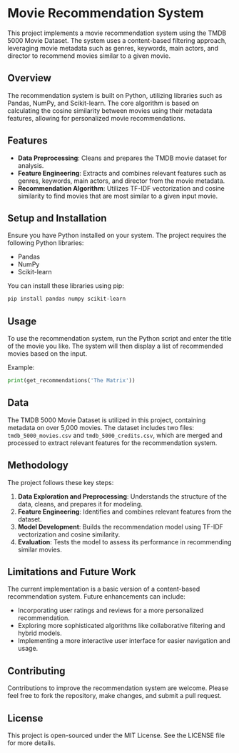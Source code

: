 # Movie Recommendation System

This project implements a movie recommendation system using the TMDB 5000 Movie Dataset. The system uses a content-based filtering approach, leveraging movie metadata such as genres, keywords, main actors, and director to recommend movies similar to a given movie.

## Overview

The recommendation system is built on Python, utilizing libraries such as Pandas, NumPy, and Scikit-learn. The core algorithm is based on calculating the cosine similarity between movies using their metadata features, allowing for personalized movie recommendations.

## Features

- **Data Preprocessing**: Cleans and prepares the TMDB movie dataset for analysis.
- **Feature Engineering**: Extracts and combines relevant features such as genres, keywords, main actors, and director from the movie metadata.
- **Recommendation Algorithm**: Utilizes TF-IDF vectorization and cosine similarity to find movies that are most similar to a given input movie.

## Setup and Installation

Ensure you have Python installed on your system. The project requires the following Python libraries:

- Pandas
- NumPy
- Scikit-learn

You can install these libraries using pip:

```bash
pip install pandas numpy scikit-learn
```

## Usage

To use the recommendation system, run the Python script and enter the title of the movie you like. The system will then display a list of recommended movies based on the input.

Example:

```python
print(get_recommendations('The Matrix'))
```

## Data

The TMDB 5000 Movie Dataset is utilized in this project, containing metadata on over 5,000 movies. The dataset includes two files: `tmdb_5000_movies.csv` and `tmdb_5000_credits.csv`, which are merged and processed to extract relevant features for the recommendation system.

## Methodology

The project follows these key steps:

1. **Data Exploration and Preprocessing**: Understands the structure of the data, cleans, and prepares it for modeling.
2. **Feature Engineering**: Identifies and combines relevant features from the dataset.
3. **Model Development**: Builds the recommendation model using TF-IDF vectorization and cosine similarity.
4. **Evaluation**: Tests the model to assess its performance in recommending similar movies.

## Limitations and Future Work

The current implementation is a basic version of a content-based recommendation system. Future enhancements can include:

- Incorporating user ratings and reviews for a more personalized recommendation.
- Exploring more sophisticated algorithms like collaborative filtering and hybrid models.
- Implementing a more interactive user interface for easier navigation and usage.

## Contributing

Contributions to improve the recommendation system are welcome. Please feel free to fork the repository, make changes, and submit a pull request.

## License

This project is open-sourced under the MIT License. See the LICENSE file for more details.
